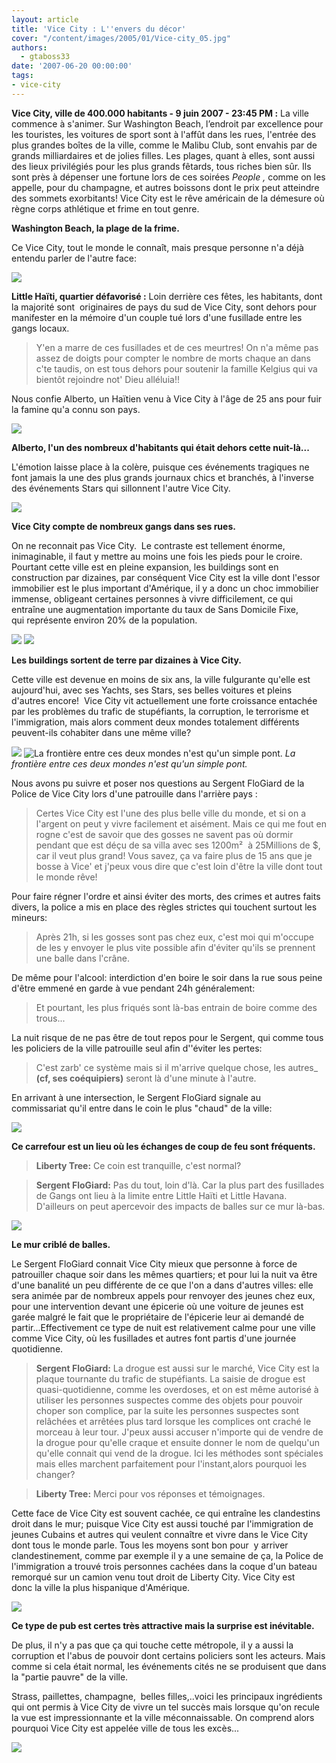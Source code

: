 ```yaml
---
layout: article
title: 'Vice City : L''envers du décor'
cover: "/content/images/2005/01/Vice-city_05.jpg"
authors:
  - gtaboss33
date: '2007-06-20 00:00:00'
tags:
- vice-city
---
```


 **Vice City, ville de 400.000 habitants&nbsp;- 9 juin 2007 - 23:45 PM :** La ville commence à s'animer. Sur Washington Beach, l’endroit par excellence pour les touristes, les voitures de sport sont à l'affût dans les rues, l'entrée des plus grandes boîtes de la ville, comme le Malibu Club, sont envahis par de grands milliardaires et de jolies filles. Les plages, quant à elles, sont aussi des lieux privilégiés pour les&nbsp;plus grands fêtards, tous&nbsp;riches bien sûr.&nbsp;Ils sont près à dépenser une fortune lors de ces soirées _People ,_ comme on les appelle, pour du champagne, et autres boissons dont le prix peut atteindre des sommets exorbitants! Vice City est le rêve américain de la démesure où règne corps athlétique et frime en tout genre.

**Washington Beach, la plage de la frime.**

Ce Vice City, tout le monde le connaît, mais presque personne n'a déjà entendu parler de l'autre face:

![](/content/images/2005/01/Vice-city_07.jpg)

**Little Haïti, quartier défavorisé :** Loin derrière ces fêtes, les habitants, dont la majorité sont&nbsp; originaires de pays du&nbsp;sud de Vice City, sont dehors pour manifester en la mémoire d'un couple tué lors d'une fusillade entre les gangs locaux.

> Y'en a marre de ces fusillades et de ces meurtres! On n'a même pas assez de doigts pour compter le nombre de morts chaque an dans c'te taudis, on est tous dehors pour soutenir la famille Kelgius qui va bientôt rejoindre not' Dieu alléluia!!

Nous confie Alberto, un Haïtien venu à Vice City à l'âge de 25 ans pour fuir la famine qu'a connu son pays.

![](/content/images/2005/01/Vice-city_11.jpg)

**Alberto, l'un des&nbsp;nombreux d'habitants qui était&nbsp;dehors cette nuit-là...**

L'émotion laisse place à la colère, puisque ces événements tragiques ne font jamais la une des plus grands journaux chics et branchés, à l'inverse des événements Stars qui sillonnent l'autre Vice City.

![](/content/images/2005/01/Vice-city_09.jpg)

**Vice City compte de nombreux gangs dans ses rues.**

On ne reconnait pas Vice City. &nbsp;Le contraste est tellement énorme, inimaginable, il faut y mettre au moins une fois les pieds pour le croire. Pourtant cette ville est en pleine expansion, les buildings sont en construction par dizaines,&nbsp;par conséquent&nbsp;Vice City est la ville dont l'essor immobilier est le plus important d'Amérique, il y a donc un choc immobilier immense, obligeant certaines personnes à vivre difficilement, ce qui entraîne une augmentation importante du taux de Sans Domicile Fixe, qui&nbsp;représente environ 20% de la population.

![](/content/images/2005/01/Vice-city_02.jpg)
![](/content/images/2005/01/Vice-city_03.jpg)

**Les buildings sortent de terre par dizaines à Vice City.**

Cette ville est devenue en moins de six ans, la ville fulgurante qu'elle est aujourd'hui, avec ses Yachts, ses Stars, ses belles voitures et pleins d'autres encore!&nbsp;&nbsp;Vice City&nbsp;vit actuellement une forte croissance entachée par les problèmes du trafic de stupéfiants, la corruption, le terrorisme et l'immigration, mais alors comment deux mondes totalement différents peuvent-ils cohabiter dans une même ville?

![](/content/images/2005/01/Vice-city_10.jpg)
![La frontière entre ces deux mondes n'est qu'un simple pont.](/content/images/2005/01/Vice-city_04.jpg)
_La frontière entre ces deux mondes n'est qu'un simple pont._[](/content/images/2005/01/Vice-city_16.jpg)

Nous avons pu suivre et poser nos questions au Sergent FloGiard de la Police de&nbsp;Vice City&nbsp;lors d'une patrouille dans&nbsp;l'arrière pays :

> Certes Vice City est l'une des plus belle ville du monde, et si on a l'argent on peut y vivre facilement et aisément. Mais ce qui me fout en rogne c'est de savoir que des gosses ne savent pas où dormir pendant que est déçu de sa villa avec ses 1200m²&nbsp; à 25Millions de $, car il veut plus grand! Vous savez, ça va faire plus de 15 ans que je bosse à Vice'&nbsp;et j'peux vous dire que c'est loin d'être la ville dont tout le monde rêve!

Pour faire régner l'ordre et ainsi éviter des morts, des crimes et autres faits divers, la police a mis en place des règles strictes qui touchent surtout les mineurs:

> Après 21h, si les gosses sont pas chez eux, c'est moi qui m'occupe de les y envoyer le plus vite possible afin d'éviter qu'ils se prennent une balle dans l'crâne.

De même pour l'alcool: interdiction d'en boire le soir dans la rue&nbsp;sous peine d'être emmené en garde à vue pendant 24h généralement:

> Et pourtant, les plus friqués sont là-bas entrain de boire comme des trous...

La nuit risque de ne pas être de tout repos pour le Sergent, qui comme tous les policiers de la ville patrouille seul afin d''éviter les pertes:

> C'est zarb' ce système mais si il m'arrive quelque chose, les autres\_ **(cf, ses coéquipiers)** seront là d'une minute à l'autre.

En arrivant à une intersection, le Sergent FloGiard signale au commissariat&nbsp;qu'il entre dans le coin le plus "chaud" de la ville:

![](/content/images/2005/01/Vice-city_13.jpg)

**Ce carrefour est un lieu où les échanges de coup de feu sont fréquents.**

> **Liberty Tree:** Ce coin est tranquille, c'est normal?

> **Sergent FloGiard:** Pas du tout, loin d'là. Car la plus part des fusillades de Gangs ont lieu à la limite entre Little Haïti et Little Havana. D'ailleurs on peut apercevoir des impacts de balles sur ce mur là-bas.

![](/content/images/2005/01/Vice-city_14.jpg)

**Le mur criblé de balles.**

Le Sergent FloGiard connait Vice City mieux que personne à force de patrouiller chaque soir dans les mêmes quartiers; et pour lui la nuit va être d'une banalité un peu différente de ce que l'on a dans d'autres villes: elle sera animée par de nombreux appels pour renvoyer des jeunes chez eux, pour une intervention devant une épicerie où une voiture de jeunes&nbsp;est garée malgré le fait que le propriétaire de l'épicerie leur ai demandé de partir...Effectivement ce type de nuit est relativement calme pour une ville comme Vice City, où les fusillades et autres&nbsp;font partis d'une journée quotidienne.

> **Sergent FloGiard:** La drogue est aussi sur le marché, Vice City est la plaque tournante du trafic de stupéfiants. La saisie de drogue est quasi-quotidienne, comme les overdoses,&nbsp;et on est&nbsp;même&nbsp;autorisé à utiliser les personnes suspectes comme des objets pour pouvoir choper son complice, par la suite les personnes suspectes sont relâchées et arrêtées plus tard lorsque les complices ont craché le morceau à leur tour.&nbsp;J'peux aussi accuser n'importe qui de vendre de la drogue pour qu'elle craque et ensuite donner le nom de quelqu'un qu'elle connait qui vend de la drogue. Ici les méthodes sont spéciales mais elles marchent parfaitement pour l'instant,alors pourquoi les changer?

> **Liberty Tree:** Merci pour vos réponses et témoignages.

Cette face de Vice City est souvent cachée, ce qui entraîne les clandestins droit dans le mur; puisque&nbsp;Vice City est aussi touché par l'immigration de jeunes Cubains et autres qui veulent connaître et vivre dans le Vice City dont tous le monde parle. Tous les moyens sont bon pour&nbsp; y arriver clandestinement, comme par exemple il y a une semaine de ça,&nbsp;la Police de l'immigration a trouvé trois personnes&nbsp;cachées dans la coque d'un bateau remorqué sur un camion venu tout droit de Liberty City. Vice City est donc&nbsp;la ville la plus hispanique d'Amérique.

![](/content/images/2005/01/Vice-city_15.jpg)

**Ce type de pub est certes très attractive mais la surprise est inévitable.**

De plus, il n'y a pas que ça qui&nbsp;touche cette métropole, il y a aussi la corruption et l'abus de pouvoir dont&nbsp;certains policiers sont les acteurs. Mais comme si cela était normal, les événements cités ne se produisent que dans la "partie pauvre" de la ville.

Strass, paillettes, champagne,&nbsp; belles filles,..voici les principaux ingrédients qui ont permis à Vice City de&nbsp;vivre&nbsp;un tel succès mais lorsque qu'on recule la vue est impressionnante et la ville méconnaissable. On comprend alors pourquoi Vice City est appelée ville de tous les excès...

![](/content/images/2005/01/Vice-city_08.jpg)